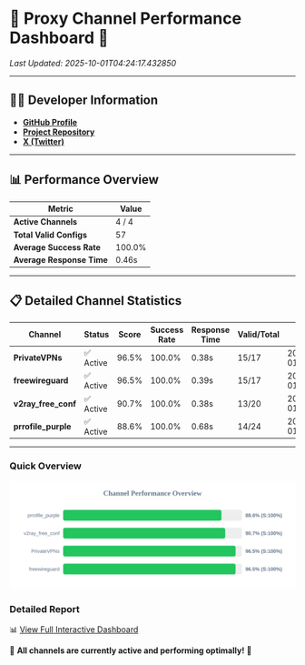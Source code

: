 # 🌟 Proxy Channel Performance Dashboard 🌟

_Last Updated: 2025-10-01T04:24:17.432850_

---

## 👩‍💻 Developer Information

- **[GitHub Profile](https://github.com/4n0nymou3)**  
- **[Project Repository](https://github.com/4n0nymou3/multi-proxy-config-fetcher)**  
- **[X (Twitter)](https://x.com/4n0nymou3)**  

---

## 📊 Performance Overview

| Metric                | Value       |
|-----------------------|-------------|
| **Active Channels**   | 4 / 4       |
| **Total Valid Configs** | 57          |
| **Average Success Rate** | 100.0%      |
| **Average Response Time** | 0.46s       |

---

## 📋 Detailed Channel Statistics

| Channel          | Status     | Score  | Success Rate | Response Time | Valid/Total | Last Success               |
|------------------|------------|--------|--------------|---------------|-------------|----------------------------|
| **PrivateVPNs**  | ✅ Active  | 96.5%  | 100.0% | 0.38s         | 15/17       | 2025-10-01T04:24:17.009239 |
| **freewireguard**  | ✅ Active  | 96.5%  | 100.0% | 0.39s         | 15/17       | 2025-10-01T04:24:17.431040 |
| **v2ray_free_conf**  | ✅ Active  | 90.7%  | 100.0% | 0.38s         | 13/20       | 2025-10-01T04:24:16.590421 |
| **prrofile_purple**  | ✅ Active  | 88.6%  | 100.0% | 0.68s         | 14/24       | 2025-10-01T04:24:16.163819 |

---

### Quick Overview
<div align="center">
  <a href="https://raw.githubusercontent.com/nullluser/NullRepo/refs/heads/main/assets/channel_stats_chart.svg">
    <img src="https://raw.githubusercontent.com/nullluser/NullRepo/refs/heads/main/assets/channel_stats_chart.svg" alt="Source Performance Statistics" width="800">
  </a>
</div>

### Detailed Report
📊 [View Full Interactive Dashboard](https://htmlpreview.github.io/?https://github.com/nullluser/NullRepo/blob/main/assets/performance_report.html)

🎉 **All channels are currently active and performing optimally!** 🎉
